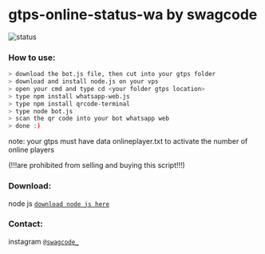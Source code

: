 # gtps-online-status-wa by swagcode

![status](https://i.postimg.cc/V67S4M84/20210109-201547.jpg)

### How to use:
 
```bash
> download the bot.js file, then cut into your gtps folder
> download and install node.js on your vps
> open your cmd and type cd <your folder gtps location>
> type npm install whatsapp-web.js
> type npm install qrcode-terminal
> type node bot.js 
> scan the qr code into your bot whatsapp web
> done :)
```
note: your gtps must have data onlineplayer.txt to activate the number of online players

(!!!are prohibited from selling and buying this script!!!)

### Download:
node js [`download node js here`](https://nodejs.org/en/download/)
### Contact:
instagram [`@swagcode_`](https://www.instagram.com/swagcode_/)
